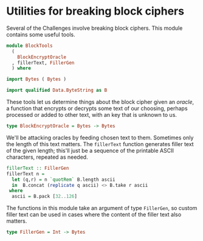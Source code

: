 # Utilities for breaking block ciphers

Several of the Challenges involve breaking block ciphers.
This module contains some useful tools.

```haskell
module BlockTools
  (
    BlockEncryptOracle
  , fillerText, FillerGen
  ) where

import Bytes ( Bytes )

import qualified Data.ByteString as B
```

These tools let us determine things about the block cipher
given an _oracle_,
a function that encrypts or decrypts some text of our choosing,
perhaps processed or added to other text,
with an key that is unknown to us.

```haskell
type BlockEncryptOracle = Bytes -> Bytes
```

We'll be attacking oracles by feeding chosen text to them.
Sometimes only the length of this text matters.
The `fillerText` function generates filler text of the given length;
this'll just be a sequence of the printable ASCII characters,
repeated as needed.

```haskell
fillerText :: FillerGen
fillerText n =
  let (q,r) = n `quotRem` B.length ascii
  in  B.concat (replicate q ascii) <> B.take r ascii
 where
  ascii = B.pack [32..126]
```

The functions in this module take an argument of type `FillerGen`,
so custom filler text can be used in cases where
the content of the filler text also matters.

```haskell
type FillerGen = Int -> Bytes
```
